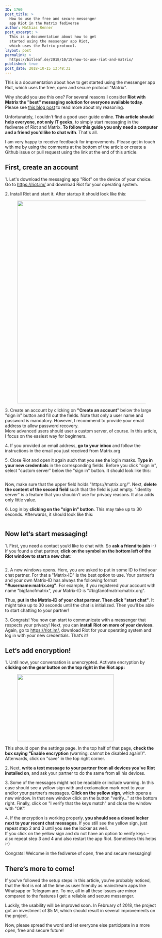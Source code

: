 ```yaml
---
ID: 1760
post_title: >
  How to use the free and secure messenger
  app Riot in the Matrix fediverse
author: Mathias Renner
post_excerpt: >
  This is a documentation about how to get
  started using the messenger app Riot,
  which uses the Matrix protocol.
layout: post
permalink: >
  https://bitleaf.de/2018/10/15/how-to-use-riot-and-matrix/
published: true
post_date: 2018-10-15 13:48:31
---
```

<!-- wp:paragraph -->
<p>This is a documentation about how to get started using the messenger app Riot, which uses the free, open and secure protocol "Matrix".</p>
<!-- /wp:paragraph -->

<!-- wp:paragraph -->
<p>Why should you use this one? For several reasons I consider <strong>Riot with Matrix the "best" messaging solution for everyone available today</strong>. Please see <a href="http://bitleaf.de">this blog post</a> to read more about my reasoning.</p>
<!-- /wp:paragraph -->

<!-- wp:paragraph -->
<p>Unfortunately, I couldn't find a good user guide online. <strong>This article should help everyone, not only IT geeks,</strong> to simply start messaging in the fediverse of Riot and Matrix. <strong>To follow this guide you only need a computer and a friend you'd like to chat with</strong>. That's all.<br/></p>
<!-- /wp:paragraph -->

<!-- wp:paragraph -->
<p>I am very happy to receive feedback for improvements. Please get in touch with me by using the comments at the bottom of the article or create a Github issue or pull request using the link at the end of this article.<br/></p>
<!-- /wp:paragraph -->

<!-- wp:heading -->
<h2>
<strong>First,
create an account</strong></h2>
<!-- /wp:heading -->

<!-- wp:paragraph -->
<p>1. Let's download the messaging app "Riot" on the device of your choice. Go to <a href="https://riot.im/">https://riot.im/</a> and download Riot for your operating system.</p>
<!-- /wp:paragraph -->

<!-- wp:paragraph -->
<p>2. Install Riot and start it. After startup it should look like this:</p>
<!-- /wp:paragraph -->

<!-- wp:image {"id":1761,"align":"center","width":501,"height":665} -->
<div class="wp-block-image"><figure class="aligncenter is-resized"><img src="https://bitleaf.de/wp-content/uploads/2018/10/riot-start.png" alt="" class="wp-image-1761" width="501" height="665"/></figure></div>
<!-- /wp:image -->

<!-- wp:paragraph -->
<p>3. Create an account by clicking on <strong>"Create an account</strong>" below the large "sign in" button and fill out the fields. Note that only a user name and password is mandatory. However, I recommend to provide your email address to allow password recovery.<br/>More advanced users should user a custom server, of course. In this article, I focus on the easiest way for beginners.<br/></p>
<!-- /wp:paragraph -->

<!-- wp:paragraph -->
<p>4. If you provided an email address, <strong>go to your inbox</strong> and follow the instructions in the email you just received from Matrix.org</p>
<!-- /wp:paragraph -->

<!-- wp:paragraph -->
<p>5. Close Riot and open it again such that you see the login masks. <strong>Type in your new credentials</strong> in the corresponding fields. Before you click "sign in", select "custom server" below the "sign in" button. It should look like this:</p>
<!-- /wp:paragraph -->

<!-- wp:image {"id":1762,"align":"center"} -->
<div class="wp-block-image"><figure class="aligncenter"><img src="https://bitleaf.de/wp-content/uploads/2018/10/identity-server-correct.png" alt="" class="wp-image-1762"/></figure></div>
<!-- /wp:image -->

<!-- wp:paragraph -->
<p>Now, make sure that the upper field holds "https://matrix.org/". Next, <strong>delete the content of the second field</strong> such that the field is just empty. "identity server" is a feature that you shouldn't use for privacy reasons. It also adds only little value.<br/></p>
<!-- /wp:paragraph -->

<!-- wp:paragraph -->
<p>6. Log in by <strong>clicking on the "sign in" button</strong>. This may take up to 30 seconds. Afterwards, it should look like this:</p>
<!-- /wp:paragraph -->

<!-- wp:image {"id":1763} -->
<figure class="wp-block-image"><img src="https://bitleaf.de/wp-content/uploads/2018/10/riot-full-scree.png" alt="" class="wp-image-1763"/></figure>
<!-- /wp:image -->

<!-- wp:heading -->
<h2>Now let‘s start messaging!</h2>
<!-- /wp:heading -->

<!-- wp:paragraph -->
<p>1. First, you need a contact you‘d like to chat with. So <strong>ask a friend to join</strong> :-) If you found a chat partner, <strong>click on the symbol on the bottom left of the Riot window to start a new chat</strong>:</p>
<!-- /wp:paragraph -->

<!-- wp:image {"id":1767,"align":"center"} -->
<div class="wp-block-image"><figure class="aligncenter"><img src="https://bitleaf.de/wp-content/uploads/2018/10/start-chat-arrow.png" alt="" class="wp-image-1767"/></figure></div>
<!-- /wp:image -->

<!-- wp:paragraph -->
<p>2. A new windows opens. Here, you are asked to put in some ID to find your chat partner. For that a "Matrix-ID" is the best option to use. Your partner‘s and your own Matrix-ID has always the following format <strong>"#username:matrix.org"</strong>. For example, if you registered your account with name "bigfanofmatrix", your Matrix-ID is "#bigfanofmatrix:matrix.org".</p>
<!-- /wp:paragraph -->

<!-- wp:paragraph -->
<p>Thus, <strong>put in the Matrix-ID of your chat partner. Then click "start chat"</strong>. It might take up to 30 seconds until the chat is initialized. Then you‘ll be able to start chatting to your partner!</p>
<!-- /wp:paragraph -->

<!-- wp:paragraph -->
<p>3. Congrats! You now can start to communicate with a messenger that respects your privacy! Next, you can <strong>install Riot on more of your devices.</strong> Again, go to <a href="https://riot.im/">https://riot.im/</a>, download Riot for your operating system and log in with your new credentials. That‘s it!</p>
<!-- /wp:paragraph -->

<!-- wp:heading -->
<h2>
<strong>Let‘s
add encryption!</strong></h2>
<!-- /wp:heading -->

<!-- wp:paragraph -->
<p>1. Until now, your conversation is unencrypted. Activate encryption by <strong>clicking on the gear button on the top right in the Riot app:</strong><br/></p>
<!-- /wp:paragraph -->

<!-- wp:image {"id":1782,"align":"center","width":318,"height":220} -->
<div class="wp-block-image"><figure class="aligncenter is-resized"><img src="https://bitleaf.de/wp-content/uploads/2018/10/settings-arrow.png" alt="" class="wp-image-1782" width="318" height="220"/></figure></div>
<!-- /wp:image -->

<!-- wp:paragraph -->
<p>This should open the settings page. In the top half of that page, <strong>check the box saying "Enable encryption</strong> (warning: cannot be disabled again!)". Afterwards, click on "save" in the top right corner.</p>
<!-- /wp:paragraph -->

<!-- wp:paragraph -->
<p>2. Next, <strong>write a text message to your partner from all devices you've Riot installed on</strong>, and ask your partner to do the same from all his devices.</p>
<!-- /wp:paragraph -->

<!-- wp:paragraph -->
<p>3. Some of the messages might not be readable or include warning. In this case should see a yellow sign with and exclamation mark next to your and/or your partner‘s messages. <strong>Click on the yellow sign</strong>, which opens a new window. In that new window click on the button "verify..." at the bottom right. Finally, click on "I verify that the keys match" and close the window with "OK“.</p>
<!-- /wp:paragraph -->

<!-- wp:paragraph -->
<p>4. If the encryption is working properly, <strong>you should see a closed locker next to your recent chat messages</strong>. If you still see the yellow sign, just repeat step 2 and 3 until you see the locker as well.<br/>If you click on the yellow sign and do not have an option to verify keys – also repeat step 3 and 4 and also restart the app Riot. Sometimes this helps :-)</p>
<!-- /wp:paragraph -->

<!-- wp:paragraph -->
<p>Congrats! Welcome in the fediverse of open, free and secure messaging!</p>
<!-- /wp:paragraph -->

<!-- wp:heading -->
<h2>
<strong>There‘s
more to come!</strong></h2>
<!-- /wp:heading -->

<!-- wp:paragraph -->
<p>If you‘ve followed the setup steps in this article, you‘ve probably noticed, that the Riot is not all the time as user friendly as mainstream apps like Whatsapp or Telegram are. To me, all in all these issues are minor compared to the features I get: a reliable and secure messenger.</p>
<!-- /wp:paragraph -->

<!-- wp:paragraph -->
<p>Luckily, the usability will be improved soon. In February of 2018, the project got an investment of $5 M, which should result in several improvements on the project. </p>
<!-- /wp:paragraph -->

<!-- wp:paragraph -->
<p>Now, please spread the word and let everyone else participate in a more open, free and secure future!<br/></p>
<!-- /wp:paragraph -->